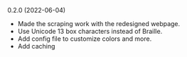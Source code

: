 0.2.0 (2022-06-04)

* Made the scraping work with the redesigned webpage.
* Use Unicode 13 box characters instead of Braille.
* Add config file to customize colors and more.
* Add caching
